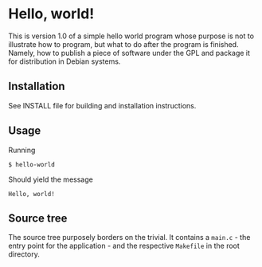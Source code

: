 # Hello, world!

This is version 1.0 of a simple hello world program whose purpose is not to
illustrate how to program, but what to do after the program is finished.
Namely, how to publish a piece of software under the GPL and package it for
distribution in Debian systems.

## Installation

See INSTALL file for building and installation instructions.

## Usage

Running

    $ hello-world

Should yield the message

    Hello, world!

## Source tree

The source tree purposely borders on the trivial. It contains a `main.c` - the
entry point for the application -  and the respective `Makefile` in the root
directory. 
